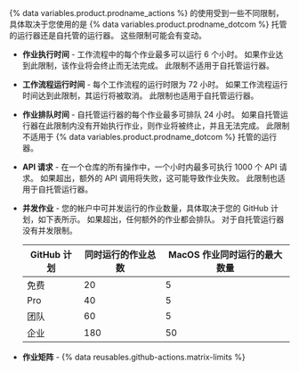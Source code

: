 {% data variables.product.prodname_actions %} 的使用受到一些不同限制，具体取决于您使用的是 {% data variables.product.prodname_dotcom %} 托管的运行器还是自托管的运行器。 这些限制可能会有变动。

- **作业执行时间** - 工作流程中的每个作业最多可以运行 6 个小时。 如果作业达到此限制，该作业将会终止而无法完成。 此限制不适用于自托管运行器。
- **工作流程运行时间** - 每个工作流程的运行时限为 72 小时。 如果工作流程运行时间达到此限制，其运行将被取消。 此限制也适用于自托管运行器。
- **作业排队时间** - 自托管运行器的每个作业最多可排队 24 小时。 如果自托管运行器在此限制内没有开始执行作业，则作业将被终止，并且无法完成。 此限制不适用于 {% data variables.product.prodname_dotcom %} 托管的运行器。
- **API 请求** - 在一个仓库的所有操作中，一个小时内最多可执行 1000 个 API 请求。 如果超出，额外的 API 调用将失败，这可能导致作业失败。 此限制也适用于自托管运行器。
- **并发作业** - 您的帐户中可并发运行的作业数量，具体取决于您的 GitHub 计划，如下表所示。 如果超出，任何额外的作业都会排队。 对于自托管运行器没有并发限制。

  | GitHub 计划 | 同时运行的作业总数 | MacOS 作业同时运行的最大数量 |
  | --------- | --------- | ----------------- |
  | 免费        | 20        | 5                 |
  | Pro       | 40        | 5                 |
  | 团队        | 60        | 5                 |
  | 企业        | 180       | 50                |
- **作业矩阵** - {% data reusables.github-actions.matrix-limits %}
